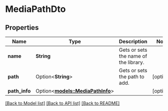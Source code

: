# MediaPathDto

## Properties

Name | Type | Description | Notes
------------ | ------------- | ------------- | -------------
**name** | **String** | Gets or sets the name of the library. | 
**path** | Option<**String**> | Gets or sets the path to add. | [optional]
**path_info** | Option<[**models::MediaPathInfo**](MediaPathInfo.md)> |  | [optional]

[[Back to Model list]](../README.md#documentation-for-models) [[Back to API list]](../README.md#documentation-for-api-endpoints) [[Back to README]](../README.md)


